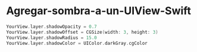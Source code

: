 # Agregar-sombra-a-un-UIView-Swift

```swift
YourView.layer.shadowOpacity = 0.7
YourView.layer.shadowOffset = CGSize(width: 3, height: 3)
YourView.layer.shadowRadius = 15.0
YourView.layer.shadowColor = UIColor.darkGray.cgColor
```
